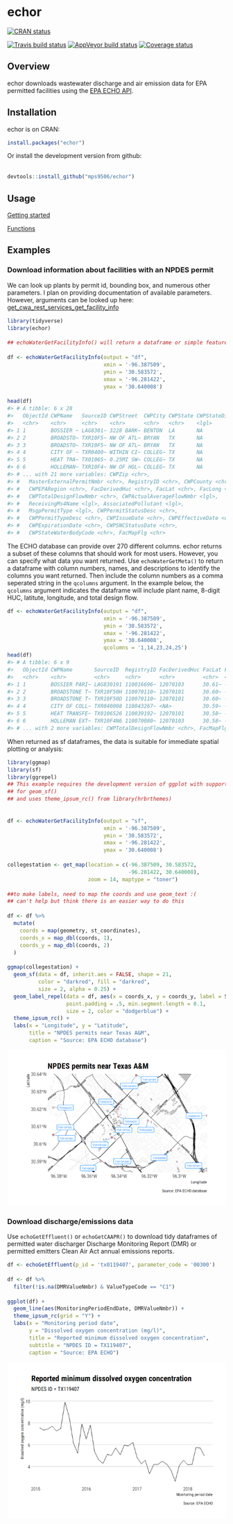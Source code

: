 <!-- README.md is generated from README.Rmd. Please edit that file -->
echor
=====

[![CRAN
status](https://www.r-pkg.org/badges/version/echor)](https://cran.r-project.org/package=echor)

[![Travis build
status](https://travis-ci.org/mps9506/echor.svg?branch=master)](https://travis-ci.org/mps9506/echor)
[![AppVeyor build
status](https://ci.appveyor.com/api/projects/status/github/mps9506/echor?branch=master&svg=true)](https://ci.appveyor.com/project/mps9506/echor)
[![Coverage
status](https://codecov.io/gh/mps9506/echor/branch/master/graph/badge.svg)](https://codecov.io/github/mps9506/echor?branch=master)

Overview
--------

echor downloads wastewater discharge and air emission data for EPA
permitted facilities using the [EPA ECHO API](https://echo.epa.gov/).

Installation
------------

echor is on CRAN:

``` r
install.packages("echor")
```

Or install the development version from github:

``` r

devtools::install_github("mps9506/echor")
```

Usage
-----

[Getting
started](https://mps9506.github.io/echor/articles/introduction.html)

[Functions](https://mps9506.github.io/echor/reference/index.html)

Examples
--------

### Download information about facilities with an NPDES permit

We can look up plants by permit id, bounding box, and numerous other
parameters. I plan on providing documentation of available parameters.
However, arguments can be looked up here:
[get\_cwa\_rest\_services\_get\_facility\_info](https://echo.epa.gov/tools/web-services/facility-search-water#!/Facility_Information/get_cwa_rest_services_get_facility_info)

``` r
library(tidyverse)
library(echor)

## echoWaterGetFacilityInfo() will return a dataframe or simple features (sf) dataframe.

df <- echoWaterGetFacilityInfo(output = "df", 
                               xmin = '-96.387509', 
                               ymin = '30.583572', 
                               xmax = '-96.281422', 
                               ymax = '30.640008')

head(df)
#> # A tibble: 6 x 28
#>   ObjectId CWPName   SourceID CWPStreet  CWPCity CWPState CWPStateDistrict
#>   <chr>    <chr>     <chr>    <chr>      <chr>   <chr>    <lgl>           
#> 1 1        BOSSIER ~ LAG8301~ 3228 BARK~ BENTON  LA       NA              
#> 2 2        BROADSTO~ TXR10F5~ NW OF ATL~ BRYAN   TX       NA              
#> 3 3        BROADSTO~ TXR10F5~ NW OF ATL~ BRYAN   TX       NA              
#> 4 4        CITY OF ~ TXR0400~ WITHIN CI~ COLLEG~ TX       NA              
#> 5 5        HEAT TRA~ TX01065~ 0.25MI SW~ COLLEG~ TX       NA              
#> 6 6        HOLLEMAN~ TXR10F4~ NW OF HOL~ COLLEG~ TX       NA              
#> # ... with 21 more variables: CWPZip <chr>,
#> #   MasterExternalPermitNmbr <chr>, RegistryID <chr>, CWPCounty <chr>,
#> #   CWPEPARegion <chr>, FacDerivedHuc <chr>, FacLat <chr>, FacLong <chr>,
#> #   CWPTotalDesignFlowNmbr <chr>, CWPActualAverageFlowNmbr <lgl>,
#> #   ReceivingMs4Name <lgl>, AssociatedPollutant <lgl>,
#> #   MsgpPermitType <lgl>, CWPPermitStatusDesc <chr>,
#> #   CWPPermitTypeDesc <chr>, CWPIssueDate <chr>, CWPEffectiveDate <chr>,
#> #   CWPExpirationDate <chr>, CWPSNCStatusDate <chr>,
#> #   CWPStateWaterBodyCode <chr>, FacMapFlg <chr>
```

The ECHO database can provide over 270 different columns. echor returns
a subset of these columns that should work for most users. However, you
can specify what data you want returned. Use `echoWaterGetMeta()` to
return a dataframe with column numbers, names, and descriptions to
identify the columns you want returned. Then include the column numbers
as a comma seperated string in the `qcolumns` argument. In the example
below, the `qcolumns` argument indicates the dataframe will include
plant name, 8-digit HUC, latitute, longitude, and total design flow.

``` r
df <- echoWaterGetFacilityInfo(output = "df", 
                               xmin = '-96.387509', 
                               ymin = '30.583572', 
                               xmax = '-96.281422', 
                               ymax = '30.640008',
                               qcolumns = '1,14,23,24,25')
head(df)
#> # A tibble: 6 x 9
#>   ObjectId CWPName       SourceID  RegistryID FacDerivedHuc FacLat FacLong
#>   <chr>    <chr>         <chr>     <chr>      <chr>         <chr>  <chr>  
#> 1 1        BOSSIER PARI~ LAG830191 110016696~ 12070103      30.61~ -96.28~
#> 2 2        BROADSTONE T~ TXR10F50H 110070110~ 12070101      30.60~ -96.38~
#> 3 3        BROADSTONE T~ TXR10F50D 110070110~ 12070101      30.60~ -96.38~
#> 4 4        CITY OF COLL~ TXR040008 110043267~ <NA>          30.59~ -96.30~
#> 5 5        HEAT TRANSFE~ TX0106526 110039192~ 12070101      30.58~ -96.35~
#> 6 6        HOLLEMAN EXT~ TXR10F4N6 110070080~ 12070103      30.58~ -96.33~
#> # ... with 2 more variables: CWPTotalDesignFlowNmbr <chr>, FacMapFlg <chr>
```

When returned as sf dataframes, the data is suitable for immediate
spatial plotting or analysis:

``` r
library(ggmap)
library(sf)
library(ggrepel)
## This example requires the development version of ggplot with support
## for geom_sf()
## and uses theme_ipsum_rc() from library(hrbrthemes)


df <- echoWaterGetFacilityInfo(output = "sf", 
                               xmin = '-96.387509', 
                               ymin = '30.583572', 
                               xmax = '-96.281422', 
                               ymax = '30.640008')

collegestation <- get_map(location = c(-96.387509, 30.583572,
                                       -96.281422, 30.640008), 
                          zoom = 14, maptype = "toner")

##to make labels, need to map the coords and use geom_text :(
## can't help but think there is an easier way to do this

df <- df %>%
  mutate(
    coords = map(geometry, st_coordinates),
    coords_x = map_dbl(coords, 1),
    coords_y = map_dbl(coords, 2)
  )

ggmap(collegestation) + 
  geom_sf(data = df, inherit.aes = FALSE, shape = 21, 
          color = "darkred", fill = "darkred", 
          size = 2, alpha = 0.25) +
  geom_label_repel(data = df, aes(x = coords_x, y = coords_y, label = SourceID),
                   point.padding = .5, min.segment.length = 0.1,
                   size = 2, color = "dodgerblue") +
  theme_ipsum_rc() +
  labs(x = "Longitude", y = "Latitude", 
       title = "NPDES permits near Texas A&M",
       caption = "Source: EPA ECHO database")
```

![](man/figures/README-example3-1.png)

### Download discharge/emissions data

Use `echoGetEffluent()` or `echoGetCAAPR()` to download tidy dataframes
of permitted water discharger Discharge Monitoring Report (DMR) or
permitted emitters Clean Air Act annual emissions reports.

``` r
df <- echoGetEffluent(p_id = 'tx0119407', parameter_code = '00300')

df <- df %>%
  filter(!is.na(DMRValueNmbr) & ValueTypeCode == "C1")

ggplot(df) +
  geom_line(aes(MonitoringPeriodEndDate, DMRValueNmbr)) +
  theme_ipsum_rc(grid = "Y") +
  labs(x = "Monitoring period date",
       y = "Dissolved oxygen concentration (mg/l)",
       title = "Reported minimum dissolved oxygen concentration",
       subtitle = "NPDES ID = TX119407",
       caption = "Source: EPA ECHO")
```

![](man/figures/README-unnamed-chunk-2-1.png)
